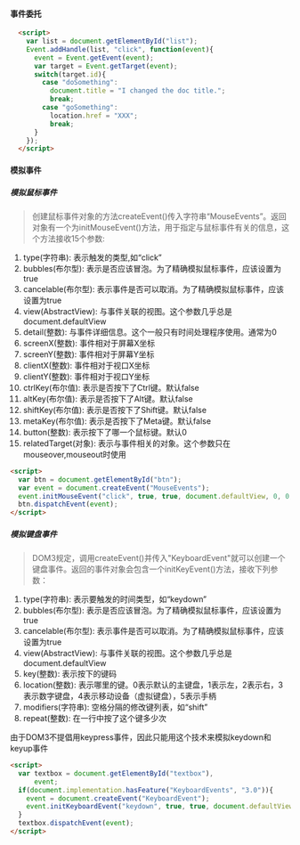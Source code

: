 #### 事件委托
```html
  <script>
    var list = document.getElementById("list");
    Event.addHandle(list, "click", function(event){
      event = Event.getEvent(event);
      var target = Event.getTarget(event);
      switch(target.id){
        case "doSomething":
          document.title = "I changed the doc title.";
          break;
        case "goSomething":
          location.href = "XXX";
          break;
      }
    });
  </script>
```
#### 模拟事件
##### 模拟鼠标事件
> 创建鼠标事件对象的方法createEvent()传入字符串“MouseEvents”。返回对象有一个为initMouseEvent()方法，用于指定与鼠标事件有关的信息，这个方法接收15个参数:  
1. type(字符串): 表示触发的类型,如“click”    
2. bubbles(布尔型): 表示是否应该冒泡。为了精确模拟鼠标事件，应该设置为true    
3. cancelable(布尔型): 表示事件是否可以取消。为了精确模拟鼠标事件，应该设置为true    
4. view(AbstractView): 与事件关联的视图。这个参数几乎总是document.defaultView    
5. detail(整数): 与事件详细信息。这个一般只有时间处理程序使用。通常为0    
6. screenX(整数): 事件相对于屏幕X坐标    
7. screenY(整数): 事件相对于屏幕Y坐标    
8. clientX(整数): 事件相对于视口X坐标    
9. clientY(整数): 事件相对于视口Y坐标    
10. ctrlKey(布尔值): 表示是否按下了Ctrl键。默认false    
11. altKey(布尔值): 表示是否按下了Alt键。默认false    
12. shiftKey(布尔值): 表示是否按下了Shift键。默认false   
13. metaKey(布尔值): 表示是否按下了Meta键。默认false   
14. button(整数): 表示按下了哪一个鼠标键。默认0    
15. relatedTarget(对象): 表示与事件相关的对象。这个参数只在mouseover,mouseout时使用


```html
<script>
  var btn = document.getElementById("btn");
  var event = document.createEvent("MouseEvents");
  event.initMouseEvent("click", true, true, document.defaultView, 0, 0, 0, 0, 0, false, false, false, false, 0, null);
  btn.dispatchEvent(event);
</script>
```
##### 模拟键盘事件
> DOM3规定，调用createEvent()并传入"KeyboardEvent"就可以创建一个键盘事件。返回的事件对象会包含一个initKeyEvent()方法，接收下列参数：
1. type(字符串): 表示要触发的时间类型，如“keydown”    
2. bubbles(布尔型): 表示是否应该冒泡。为了精确模拟鼠标事件，应该设置为true    
3. cancelable(布尔型): 表示事件是否可以取消。为了精确模拟鼠标事件，应该设置为true    
4. view(AbstractView): 与事件关联的视图。这个参数几乎总是document.defaultView    
5. key(整数): 表示按下的键码    
6. location(整数): 表示哪里的键。0表示默认的主键盘，1表示左，2表示右，3表示数字键盘，4表示移动设备（虚拟键盘），5表示手柄    
7. modifiers(字符串): 空格分隔的修改键列表，如“shift”    
8. repeat(整数): 在一行中按了这个键多少次   


由于DOM3不提倡用keypress事件，因此只能用这个技术来模拟keydown和keyup事件
```html
<script>
  var textbox = document.getElementById("textbox"), 
      event;
  if(document.implementation.hasFeature("KeyboardEvents", "3.0")){
    event = document.createEvent("KeyboardEvent");
    event.initKeyboardEvent("keydown", true, true, document.defaultView, "a");
  }
  textbox.dispatchEvent(event);
</script>
```
